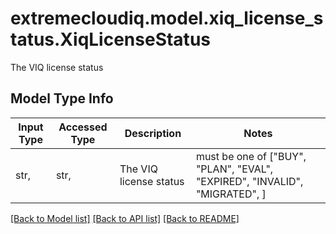 # extremecloudiq.model.xiq_license_status.XiqLicenseStatus

The VIQ license status

## Model Type Info
Input Type | Accessed Type | Description | Notes
------------ | ------------- | ------------- | -------------
str,  | str,  | The VIQ license status | must be one of ["BUY", "PLAN", "EVAL", "EXPIRED", "INVALID", "MIGRATED", ] 

[[Back to Model list]](../../README.md#documentation-for-models) [[Back to API list]](../../README.md#documentation-for-api-endpoints) [[Back to README]](../../README.md)

